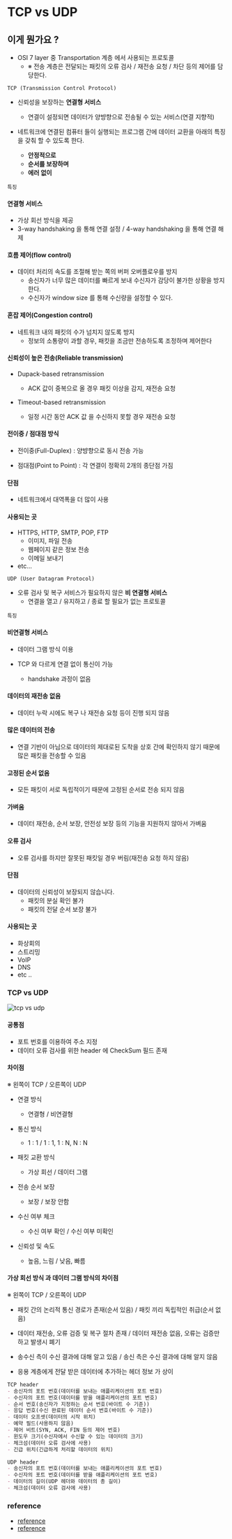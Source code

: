 # TCP vs UDP

## 이게 뭔가요 ?
- OSI 7 layer 중 Transportation 계층 에서 사용되는 프로토콜
    - ※ 전송 계층은 전달되는 패킷의 오류 검사 / 재전송 요청 / 차단 등의 제어를 담당한다.
    
`TCP (Transmission Control Protocol)`

- 신뢰성을 보장하는 **연결형 서비스**
    - 연결이 설정되면 데이터가 양뱡향으로 전송될 수 있는 서비스(연결 지향적)
  
- 네트워크에 연결된 컴퓨터 들이 실행되는 프로그램 간에 데이터 교환을 아래의 특징을 갖춰 할 수 있도록 한다.
    - **안정적으로**
    - **순서를 보장하며**
    - **에러 없이**

`특징`

#### 연결형 서비스
- 가상 회선 방식을 제공
- 3-way handshaking 을 통해 연결 설정 / 4-way handshaking 을 통해 연결 해제

#### 흐름 제어(flow control)
- 데이터 처리의 속도를 조절해 받는 쪽의 버퍼 오버플로우를 방지
    - 송신자가 너무 많은 데이터를 빠르게 보내 수신자가 감당이 불가한 상황을 방지한다.
    - 수신자가 window size 를 통해 수신량을 설정할 수 있다.
    
#### 혼잡 제어(Congestion control)
- 네트워크 내의 패킷의 수가 넘치지 않도록 방지
    - 정보의 소통량이 과할 경우, 패킷을 조금만 전송하도록 조정하며 제어한다

#### 신뢰성이 높은 전송(Reliable transmission)
- Dupack-based retransmission
    - ACK 값이 중복으로 올 경우 패킷 이상을 감지, 재전송 요청
    
- Timeout-based retransmission
    - 일정 시간 동안 ACK 값 을 수신하지 못할 경우 재전송 요청
    
#### 전이중 / 점대점 방식
- 전이중(Full-Duplex) : 양뱡향으로 동시 전송 가능

- 점대점(Point to Point) : 각 연결이 정확히 2개의 종단점 가짐

#### 단점
- 네트워크에서 대역폭을 더 많이 사용

#### 사용되는 곳
- HTTPS, HTTP, SMTP, POP, FTP
    - 이미지, 파일 전송
    - 웹페이지 같은 정보 전송
    - 이메일 보내기
- etc...

`UDP (User Datagram Protocol)`

- 오류 검사 및 복구 서비스가 필요하지 않은 **비 연결형 서비스**
    - 연결을 열고 / 유지하고 / 종료 할 필요가 없는 프로토콜

`특징`

#### 비연결형 서비스
- 데이터 그램 방식 이용

- TCP 와 다르게 연결 없이 통신이 가능
    - handshake 과정이 없음

#### 데이터의 재전송 없음
- 데이터 누락 시에도 복구 나 재전송 요청 등이 진행 되지 않음

#### 많은 데이터의 전송
- 연결 기반이 아님으로 데이터의 제대로된 도착을 상호 간에 확인하지 않기 때문에 많은 패킷을 전송할 수 있음

#### 고정된 순서 없음
- 모든 패킷이 서로 독립적이기 때문에 고정된 순서로 전송 되지 않음

#### 가벼움
- 데이터 재전송, 순서 보장, 안전성 보장 등의 기능을 지원하지 않아서 가벼움

#### 오류 검사
- 오류 검사를 하지만 잘못된 패킷일 경우 버림(재전송 요청 하지 않음)

#### 단점
- 데이터의 신뢰성이 보장되지 않습니다.
    - 패킷의 분실 확인 불가
    - 패킷의 전달 순서 보장 불가

#### 사용되는 곳
- 화상회의
- 스트리밍
- VoIP
- DNS
- etc ..

### TCP vs UDP
![tcp vs udp](https://user-images.githubusercontent.com/49216939/183083679-d4f1384f-3e47-46d4-b2fa-a602ba81eb09.png)

#### 공통점
- 포트 번호를 이용하여 주소 지정
- 데이터 오류 검사를 위한 header 에 CheckSum 필드 존재

#### 차이점
※ 왼쪽이 TCP / 오른쪽이 UDP

- 연결 방식
    - 연결형 / 비연결형

- 통신 방식
    - 1 : 1 / 1 : 1, 1 : N, N : N

- 패킷 교환 방식
    - 가상 회선 / 데이터 그램

- 전송 순서 보장
    - 보장 / 보장 안함

- 수신 여부 체크
    - 수신 여부 확인 / 수신 여부 미확인
  
- 신뢰성 및 속도
    - 높음, 느림 / 낮음, 빠름

#### 가상 회선 방식 과 데이터 그램 방식의 차이점
※ 왼쪽이 TCP / 오른쪽이 UDP

- 패킷 간의 논리적 통신 경로가 존재(순서 있음) / 패킷 끼리 독립적인 취급(순서 없음)
  
- 데이터 재전송, 오류 검증 및 복구 절차 존재 / 데이터 재전송 없음, 오류는 검증만 하고 발생시 폐기

- 송수신 측이 수신 결과에 대해 알고 있음 / 송신 측은 수신 결과에 대해 알지 않음

- 응용 계층에게 전달 받은 데이터에 추가하는 헤더 정보 가 상이
```markdown
TCP header
- 송신자의 포트 번호(데이터를 보내는 애플리케이션의 포트 번호)
- 수신자의 포트 번호(데이터를 받을 애플리케이션의 포트 번호)
- 순서 번호(송신자가 지정하는 순서 번호(바이트 수 기준))
- 응답 번호(수신 완료된 데이터 순서 번호(바이트 수 기준))
- 데이터 오프셋(데이터의 시작 위치)
- 예약 필드(사용하지 않음)
- 제어 비트(SYN, ACK, FIN 등의 제어 번호)
- 윈도우 크기(수신자에서 수신할 수 있는 데이터의 크기)
- 체크섬(데이터 오류 검사에 사용)
- 긴급 위치(긴급하게 처리할 데이터의 위치)
```

```markdown
UDP header
- 송신자의 포트 번호(데이터를 보내는 애플리케이션의 포트 번호)
- 수신자의 포트 번호(데이터를 받을 애플리케이션의 포트 번호)
- 데이터의 길이(UDP 헤더와 데이터의 총 길이)
- 체크섬(데이터 오류 검사에 사용)
```

### reference
- [reference](https://velog.io/@hidaehyunlee/TCP-%EC%99%80-UDP-%EC%9D%98-%EC%B0%A8%EC%9D%B4)
- [reference](https://madplay.github.io/post/network-tcp-udp-tcpip)
